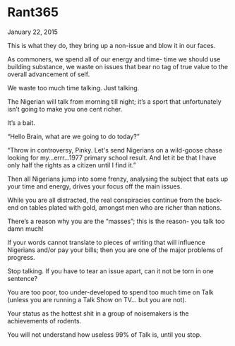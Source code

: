 # Rant365


January 22, 2015

This is what they do, they bring up a non-issue and blow it in our faces.

As commoners, we spend all of our energy and time- time we should use building substance, we waste on issues that bear no tag of true value to the overall advancement of self.

We waste too much time talking. Just talking. 

The Nigerian will talk from morning till night; it’s a sport that unfortunately isn’t going to make you one cent richer.

It’s a bait.

“Hello Brain, what are we going to do today?”

“Throw in controversy, Pinky. Let's send Nigerians on a wild-goose chase looking for my…errr…1977 primary school result. And let it be that I have only half the rights as a citizen until I find it.”

Then all Nigerians jump into some frenzy, analysing the subject that eats up your time and energy, drives your focus off the main issues.  

While you are all distracted, the real conspiracies continue from the back-end on tables plated with gold, amongst men who are richer than nations.

There’s a reason why you are the “masses”; this is the reason- you talk too damn much!

If your words cannot translate to pieces of writing that will influence Nigerians and/or pay your bills; then you are one of the major problems of progress.

Stop talking. If you have to tear an issue apart, can it not be torn in one sentence? 

You are too poor, too under-developed to spend too much time on Talk (unless you are running a Talk Show on TV... but you are not). 

Your status as the hottest shit in a group of noisemakers is the achievements of rodents.

You will not understand how useless 99% of Talk is, until you stop.